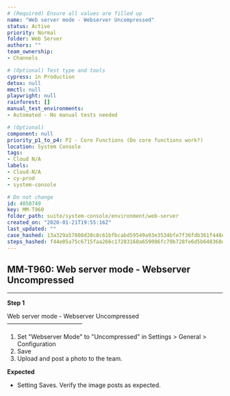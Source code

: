 ```yaml
---
# (Required) Ensure all values are filled up
name: "Web server mode - Webserver Uncompressed"
status: Active
priority: Normal
folder: Web Server
authors: ""
team_ownership: 
- Channels

# (Optional) Test type and tools
cypress: in Production
detox: null
mmctl: null
playwright: null
rainforest: []
manual_test_environments: 
- Automated - No manual tests needed

# (Optional)
component: null
priority_p1_to_p4: P2 - Core Functions (Do core functions work?)
location: System Console
tags: 
- Cloud N/A
labels: 
- Cloud-N/A
- cy-prod
- system-console

# Do not change
id: 4050749
key: MM-T960
folder_path: suite/system-console/environment/web-server
created_on: "2020-01-21T19:55:16Z"
last_updated: ""
case_hashed: 13a329a57808d28c8c61bfbcabd59549a93e3534bfe7f36fdb361f448e839f402eef2421ca75f253afc62f50d14feebf
steps_hashed: f44e05a75c6715faa266c17283168a659086fc70b728fe6d5b648368d9ff7f03d7271d52bb17f1c32ba4fa512736ad7a
---
```


## MM-T960: Web server mode - Webserver Uncompressed

---

**Step 1**

Web server mode - Webserver Uncompressed\
–––––––––––––––––––––––––

1. Set "Webserver Mode" to "Uncompressed" in Settings > General > Configuration
2. Save
3. Upload and post a photo to the team.

**Expected**

- Setting Saves. Verify the image posts as expected.
